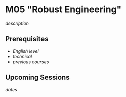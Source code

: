 # M05 "Robust Engineering"

*description*



## Prerequisites

- *English level*
- *technical*
- *previous courses*



## Upcoming Sessions

*dates*
